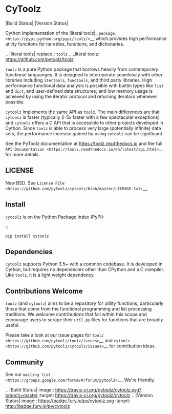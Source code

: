 CyToolz
=======

|Build Status| |Version Status|

Cython implementation of the
|literal toolz|_ `package, <https://pypi.python.org/pypi/toolz/>`__ which
provides high performance utility functions for iterables, functions,
and dictionaries.

.. |literal toolz| replace:: ``toolz``
.. _literal toolz: https://github.com/pytoolz/toolz

``toolz`` is a pure Python package that borrows heavily from contemporary
functional languanges.  It is designed to interoperate seamlessly with other
libraries including ``itertools``, ``functools``, and third party libraries.
High performance functional data analysis is possible with builtin types
like ``list`` and ``dict``, and user-defined data structures; and low memory
usage is achieved by using the iterator protocol and returning iterators
whenever possible.

``cytoolz`` implements the same API as ``toolz``.  The main differences are
that ``cytoolz`` is faster (typically 2-5x faster with a few spectacular
exceptions) and ``cytoolz`` offers a C API that is accessible to other
projects developed in Cython.  Since ``toolz`` is able to process very
large (potentially infinite) data sets, the performance increase gained by
using ``cytoolz`` can be significant.

See the PyToolz documentation at https://toolz.readthedocs.io and the full
`API Documentation <https://toolz.readthedocs.io/en/latest/api.html>`__
for more details.

LICENSE
-------

New BSD. See `License File <https://github.com/pytoolz/cytoolz/blob/master/LICENSE.txt>`__.


Install
-------

``cytoolz`` is on the Python Package Index (PyPI):

::

    pip install cytoolz

Dependencies
------------

``cytoolz`` supports Python 3.5+ with a common codebase.
It is developed in Cython, but requires no dependecies other than CPython
and a C compiler.  Like ``toolz``, it is a light weight dependency.

Contributions Welcome
---------------------

``toolz`` (and ``cytoolz``) aims to be a repository for utility functions,
particularly those that come from the functional programming and list
processing traditions. We welcome contributions that fall within this scope
and encourage users to scrape their ``util.py`` files for functions that are
broadly useful.

Please take a look at our issue pages for
`toolz <https://github.com/pytoolz/toolz/issues>`__ and
`cytoolz <https://github.com/pytoolz/cytoolz/issues>`__
for contribution ideas.

Community
---------

See our `mailing list <https://groups.google.com/forum/#!forum/pytoolz>`__.
We're friendly.

.. |Build Status| image:: https://travis-ci.org/pytoolz/cytoolz.svg?branch=master
   :target: https://travis-ci.org/pytoolz/cytoolz
.. |Version Status| image:: https://badge.fury.io/py/cytoolz.svg
   :target: http://badge.fury.io/py/cytoolz
